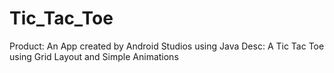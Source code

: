 # Tic_Tac_Toe
Product: An App created by Android Studios using Java
Desc: A Tic Tac Toe using Grid Layout and Simple Animations
